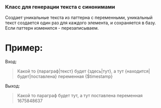### Класс для генерации текста с синонимами 

Создает уникальные текста из паттерна с переменными, уникальный текст создается один раз для каждого элемента, и сохраняется в базу. Если паттерн изменился - перезаписываем.


# Пример:

Вход: 
> Какой то {параграф|текст} будет {здесь|тут}, а тут {находится|будет|поставлена} переменная {$timestamp}

Выход: 
> Какой то параграф будет тут, а тут поставлена переменная 1675848637